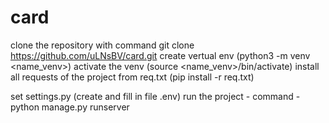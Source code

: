 # card
clone the repository with command git clone https://github.com/uLNsBV/card.git
create vertual env (python3 -m venv <name_venv>)
activate the venv (source <name_venv>/bin/activate)
install all requests of the project from req.txt (pip install -r req.txt)

set settings.py (create and fill in file .env)
run the project - command - python manage.py runserver